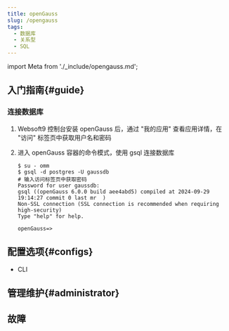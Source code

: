 ```yaml
---
title: openGauss
slug: /opengauss
tags:
  - 数据库
  - 关系型
  - SQL
---
```


import Meta from './_include/opengauss.md';

<Meta name="meta" />

## 入门指南{#guide}


### 连接数据库

1. Websoft9 控制台安装 openGauss 后，通过 "我的应用" 查看应用详情，在 "访问" 标签页中获取用户名和密码

2. 进入 openGauss 容器的命令模式，使用 gsql 连接数据库

    ```
    $ su - omm
    $ gsql -d postgres -U gaussdb
    # 输入访问标签页中获取密码
    Password for user gaussdb: 
    gsql ((openGauss 6.0.0 build aee4abd5) compiled at 2024-09-29 19:14:27 commit 0 last mr  )
    Non-SSL connection (SSL connection is recommended when requiring high-security)
    Type "help" for help.

    openGauss=>
    ```

## 配置选项{#configs}

- CLI

## 管理维护{#administrator}

## 故障

